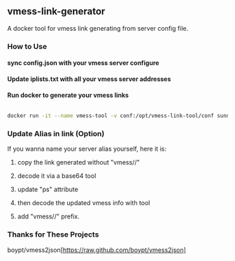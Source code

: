 ## vmess-link-generator

A docker tool for vmess link generating from server config file.


### How to Use


#### sync config.json with your vmess server configure


#### Update iplists.txt with all your vmess server addresses

#### Run docker to generate your vmess links

```bash

docker run -it --name vmess-tool -v conf:/opt/vmess-link-tool/conf sunnywalden/vmess-link-generator:latest

```


### Update Alias in link (Option)

If you wanna name your server alias yourself, here it is:

1) copy the link generated without "vmess//"

2) decode it via a base64 tool

3) update "ps" attribute

4) then decode the updated vmess info with tool

5) add "vmess//" prefix.


### Thanks for These Projects

boypt/vmess2json[https://raw.github.com/boypt/vmess2json]

